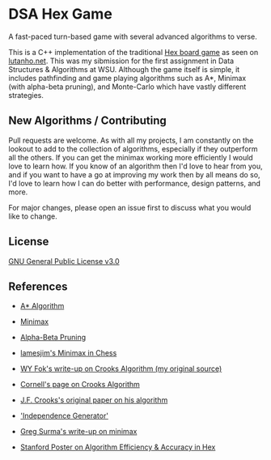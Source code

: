 # DSA Hex Game

A fast-paced turn-based game with several advanced algorithms to verse.

This is a C++ implementation of the traditional [Hex board game](https://en.wikipedia.org/wiki/Hex_(board_game)) as seen on [lutanho.net](http://www.lutanho.net/Play/hex.html). This was my sibmission for the first assignment in Data Structures & Algorithms at WSU. Although the game itself is simple, it includes pathfinding and game playing algorithms such as A*, Minimax (with alpha-beta pruning), and Monte-Carlo which have vastly different strategies.

## New Algorithms / Contributing
Pull requests are welcome. As with all my projects, I am constantly on the lookout to add to the collection of algorithms, especially if they outperform all the others. If you can get the minimax working more efficiently I would love to learn how. If you know of an algorithm then I'd love to hear from you, and if you want to have a go at improving my work then by all means do so, I'd love to learn how I can do better with performance, design patterns, and more.

For major changes, please open an issue first to discuss what you would like to change.

## License
[GNU General Public License v3.0](https://choosealicense.com/licenses/gpl-3.0/)

## References
- [A* Algorithm](https://www.geeksforgeeks.org/a-search-algorithm/)
- [Minimax](https://www.chessprogramming.org/Minimax)
- [Alpha-Beta Pruning](https://www.chessprogramming.org/Alpha-Beta)
- [lamesjim's Minimax in Chess](https://github.com/lamesjim/Chess-AI)

- [WY Fok's write-up on Crooks Algorithm (my original source)](https://towardsdatascience.com/solve-sudoku-more-elegantly-with-crooks-algorithm-in-python-5f819d371813)
- [Cornell's page on Crooks Algorithm](http://pi.math.cornell.edu/~mec/Summer2009/meerkamp/Site/Solving_any_Sudoku_II.html)
- [J.F. Crooks's original paper on his algorithm](http://www.ams.org/notices/200904/rtx090400460p.pdf)
- ['Independence Generator'](https://www.geeksforgeeks.org/program-sudoku-generator/)
- [Greg Surma's write-up on minimax](https://gsurma.medium.com/hex-creating-intelligent-opponents-with-minimax-driven-ai-part-1-%CE%B1-%CE%B2-pruning-cc1df850e5bd)
- [Stanford Poster on Algorithm Efficiency & Accuracy in Hex](https://www.google.com/url?sa=t&rct=j&q=&esrc=s&source=web&cd=&ved=2ahUKEwjFnLmm94L3AhWuyjgGHZNpBFwQFnoECAQQAQ&url=http%3A%2F%2Fweb.stanford.edu%2Fclass%2Farchive%2Fcs%2Fcs221%2Fcs221.1192%2F2018%2Frestricted%2Fposters%2Feliew%2Fposter.pdf&usg=AOvVaw1EfWPdkTepZCwkfUYUazsk)
